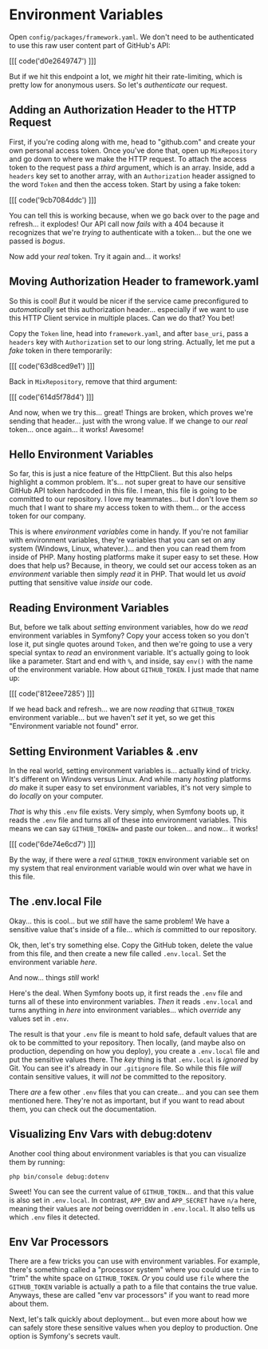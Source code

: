 # Environment Variables

Open `config/packages/framework.yaml`. We don't need to be authenticated to use this
raw user content part of GitHub's API:

[[[ code('d0e2649747') ]]]

But if we hit this endpoint a lot, we *might* hit their rate-limiting, which is pretty low 
for anonymous users. So let's *authenticate* our request.

## Adding an Authorization Header to the HTTP Request

First, if you're coding along with me, head to "github.com" and create your own
personal access token. Once you've done that, open up `MixRepository` and go down
to where we make the HTTP request. To attach the access token to the request pass
a *third* argument, which is an array. Inside, add a `headers` key set to another
array, with an `Authorization` header assigned to the word `Token` and then the
access token. Start by using a fake token:

[[[ code('9cb7084ddc') ]]]

You can tell this is working because, when we go back over to the page and
refresh... it explodes! Our API call now *fails* with a 404 because it recognizes
that we're *trying* to authenticate with a token... but the one we passed is
*bogus*.

Now add your *real* token. Try it again and... it works!

## Moving Authorization Header to framework.yaml

So this is cool! *But* it would be nicer if the service came preconfigured to
*automatically* set this authorization header... especially if we want to use this
HTTP Client service in multiple places. Can we do that? You bet!

Copy the `Token` line, head into `framework.yaml`, and after `base_uri`, pass
a `headers` key with `Authorization` set to our long string. Actually, let me put a
*fake* token in there temporarily:

[[[ code('63d8ced9e1') ]]]

Back in `MixRepository`, remove that third argument:

[[[ code('614d5f78d4') ]]]

And now, when we try this... great! Things are broken, which proves we're sending
that header... just with the wrong value. If we change to our *real* token... once
again... it works! Awesome!

## Hello Environment Variables

So far, this is just a nice feature of the HttpClient. But this also helps highlight
a common problem. It's... not super great to have our sensitive GitHub API token
hardcoded in this file. I mean, this file is going to be committed to our
repository. I love my teammates... but I don't love them *so* much that I want to
share my access token to with them... or the access token for our company.

This is where *environment variables* come in handy. If you're not familiar with
environment variables, they're variables that you can set on any system (Windows,
Linux, whatever.)... and then you can read them from inside of PHP. Many hosting
platforms make it super easy to set these. How does that help us? Because, in theory,
we could set our access token as an *environment* variable then simply *read* it
in PHP. That would let us *avoid* putting that sensitive value *inside* our code.

## Reading Environment Variables

But, before we talk about *setting* environment variables, how do we
*read* environment variables in Symfony? Copy your access token so you don't lose
it, put single quotes around `Token`, and then we're going to use a very special
syntax to *read* an environment variable. It's actually going to look like a
parameter. Start and end with `%`, and inside, say `env()` with the name of the
environment variable. How about `GITHUB_TOKEN`. I just made that name up:

[[[ code('812eee7285') ]]]

If we head back and refresh... we are now *reading* that `GITHUB_TOKEN` environment
variable... but we haven't *set* it yet, so we get this "Environment variable not
found" error.

## Setting Environment Variables & .env

In the real world, setting environment variables is... actually kind of tricky. It's
different on Windows versus Linux. And while many *hosting* platforms *do* make it
super easy to set environment variables, it's not very simple to do *locally* on
your computer.

*That* is why this `.env` file exists. Very simply, when Symfony boots up, it reads
the `.env` file and turns all of these into environment variables. This means we
can say `GITHUB_TOKEN=` and paste our token... and now... it works!

[[[ code('6de74e6cd7') ]]]

By the way, if there were a *real* `GITHUB_TOKEN` environment variable set on my
system that real environment variable would win over what we have in this file.

## The .env.local File

Okay... this is cool... but we *still* have the same problem! We have a sensitive
value that's inside of a file... which *is* committed to our repository.

Ok, then, let's try something else. Copy the GitHub token, delete the value from
this file, and then create a new file called `.env.local`. Set the environment
variable *here*.

And now... things *still* work!

Here's the deal. When Symfony boots up, it first reads the `.env` file and turns
all of these into environment variables. *Then* it reads `.env.local` and turns
anything in *here* into environment variables... which *override* any values set
in `.env`.

The result is that your `.env` file is meant to hold safe, default values that are
ok to be committed to your repository. Then locally, (and maybe also on production,
depending on how you deploy), you create a `.env.local` file and put the sensitive
values  there. The *key* thing is that `.env.local` is *ignored* by Git. You can
see it's already in our `.gitignore` file. So while this file *will* contain
sensitive values, it will *not* be committed to the repository.

There *are* a few other `.env` files that you can create... and you can see them
mentioned here. They're not as important, but if you want to read about them, you
can check out the documentation.

## Visualizing Env Vars with debug:dotenv

Another cool thing about environment variables is that you can visualize them by
running:

```terminal
php bin/console debug:dotenv
```

Sweet! You can see the current value of `GITHUB_TOKEN`... and that this value
is also set in `.env.local`. In contrast, `APP_ENV` and `APP_SECRET` have `n/a`
here, meaning their values are *not* being overridden in `.env.local`. It also
tells us which `.env` files it detected.

## Env Var Processors

There are a few tricks you can use with environment variables. For example,
there's something called a "processor system" where you could use `trim` to "trim"
the white space on `GITHUB_TOKEN`. *Or* you could use `file` where the `GITHUB_TOKEN`
variable is actually a path to a file that contains the true value. Anyways, these
are called "env var processors" if you want to read more about them.

Next, let's talk quickly about deployment... but even more about how we can safely
store these sensitive values when you deploy to production. One option is Symfony's
secrets vault.

